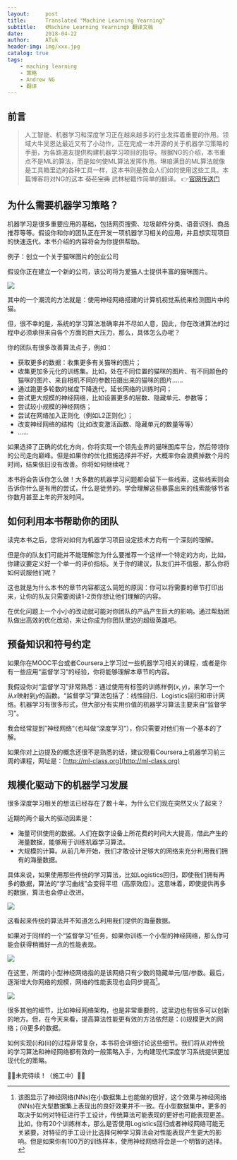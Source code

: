 ```yaml
---
layout:     post
title:      Translated "Machine Learning Yearning"
subtitle:   《Machine Learning Yearning》 翻译文稿
date:       2018-04-22
author:     ATuk
header-img: img/xxx.jpg
catalog: true
tags:
    - maching learning
    - 策略
    - Andrew NG
    - 翻译
---
```


## 前言

> 人工智能、机器学习和深度学习正在越来越多的行业发挥着重要的作用。领域大牛吴恩达最近又有了小动作，正在完成一本开源的关于机器学习策略的手册，为各路道友提供构建机器学习项目的指导。根据NG的介绍，本书重点不是ML的算法，而是如何使ML算法发挥作用。琳琅满目的ML算法就像是工具箱里边的各种工具一样，这本书则是教会人们如何使用这些工具。本篇博客将对NG的这本 ~~葵花宝典~~ 武林秘籍作简单的翻译。   👉[官网传送门](http://www.mlyearning.org/)

## 为什么需要机器学习策略？

机器学习是很多重要应用的基础，包括网页搜索、垃圾邮件分类、语音识别、商品推荐等等。假设你和你的团队正在开发一项机器学习相关的应用，并且想实现项目的快速迭代。本书介绍的内容将会为你提供帮助。

例子：创立一个关于猫咪图片的创业公司

假设你正在建立一个新的公司，该公司将为爱猫人士提供丰富的猫咪图片。

![](https://raw.githubusercontent.com/AlbertHG/alberthg.github.io/master/makedown_img/20180422mlyearning/0.jpg)

其中的一个潮流的方法就是：使用神经网络搭建的计算机视觉系统来检测图片中的猫。

但，很不幸的是，系统的学习算法准确率并不尽如人意，因此，你在改进算法的过程中必须承担来自各个方面的巨大压力，那么，具体怎么办呢？

你的团队有很多改善算法点子，例如：

- 获取更多的数据：收集更多有关猫咪的图片；
- 收集更加多元化的训练集。比如，处在不同位置的猫咪的图片、有不同颜色的猫咪的图片、来自相机不同的参数拍摄出来的猫咪的图片……
- 通过跑更多轮数的梯度下降迭代，延长网络的训练时间；
- 尝试更大规模的神经网络，比如设置更多的层数、隐藏单元、参数等；
- 尝试较小规模的神经网络；
- 尝试在网络加入正则化（例如L2正则化）；
- 改变神经网络的结构（比如改变激活函数、隐藏单元的数量等等）
- ……

如果选择了正确的优化方向，你将实现一个领先业界的猫咪图库平台，然后带领你的公司走向巅峰。但是如果你的优化措施选择并不好，大概率你会浪费掉数个月的时间，结果依旧没有改善。你将如何继续呢？

本书将会告诉你怎么做！大多数的机器学习问题都会留下一些线索，这些线索则会告诉你什么是有用的尝试，什么是徒劳的。学会理解这些暴露出来的线索能够节省你数月甚至上年的开发时间。

## 如何利用本书帮助你的团队

读完本书之后，您将对如何为机器学习项目设定技术方向有一个深刻的理解。

但是你的队友们可能并不能理解您为什么要推荐一个这样一个特定的方向，比如，你建议要定义好一个单一的评价指标。关于你的建议，队友们并不信服，那么你将如何说服他们呢？

这也就是为什么本书的章节内容都这么简短的原因：你可以将需要的章节打印出来，让你的队友只需要阅读1-2页你想让他们理解的内容。

在优化问题上一个小小的改动就可能对你团队的产品产生巨大的影响。通过帮助团队做出高效的优化改动，来让你成为你团队里边的超级英雄吧。

## 预备知识和符号约定

如果你在MOOC平台或者Coursera上学习过一些机器学习相关的课程，或者是你有一些应用“监督学习”的经验，你将能够理解本章节的内容。

我假设你对“监督学习”非常熟悉：通过使用有标签的训练样例$(x,y)$，来学习一个从$x$映射到$y$的函数。“监督学习”算法包括了：线性回归、Logistics回归和审计网络。机器学习有很多形式，但大部分有实用价值的机器学习算法主要来自“监督学习”。

我会经常提到”神经网络“（也叫做“深度学习“），你只需要对他们有一个基本的了解。

如果你对上边提及的概念还很不是熟悉的话，建议观看Coursera上机器学习前三周的课程，网址是：[http://ml-class.org](http://ml-class.org)

## 规模化驱动下的机器学习发展

很多深度学习相关的想法已经存在了数十年，为什么它们现在突然又火了起来？

近期的两个最大的驱动因素是：

- 海量可供使用的数据。人们在数字设备上所花费的时间大大提高，借此产生的海量数据，能够用于训练机器学习算法。
- 大规模的计算。从前几年开始，我们才敢设计足够大的网络来充分利用我们拥有的海量数据。

具体来说，如果使用那些传统的学习算法，比如Logistics回归，即使我们拥有再多的数据，算法的“学习曲线”会变得平坦（高原效应）。这意味着，即使提供再多的数据，算法也会停止改进。

![](https://raw.githubusercontent.com/AlbertHG/alberthg.github.io/master/makedown_img/20180422mlyearning/1.jpg)

这看起来传统的算法并不知道怎么利用我们提供的海量数据。

如果对于同样的一个“监督学习”任务，如果你训练一个小型的神经网络，那么你可能会获得稍微好一点的性能表现。

![](https://raw.githubusercontent.com/AlbertHG/alberthg.github.io/master/makedown_img/20180422mlyearning/2.png)

在这里，所谓的小型神经网络指的是该网络只有少数的隐藏单元/层/参数。最后，逐渐增大你网络的规模，网络的性能表现也会同步提高[^1]。

[^1]:该图显示了神经网络(NNs)在小数据集上也能做的很好，这个效果与神经网络(NNs)在大型数据集上表现出的良好效果并不一致。在小型数据集中，更多的取决于如何对特征进行手工设计，传统算法可能表现的更好也可能表现更差。比如，你有20个训练样本，那么是否使用Logistics回归或者神经网络可能无关紧要，对特征的手工设计比选择何种学习算法会对性能表现产生更大的影响。但是如果你有100万的训练样本，使用神经网络将会是一个明智的选择。

![](https://raw.githubusercontent.com/AlbertHG/alberthg.github.io/master/makedown_img/20180422mlyearning/3.png)

很多其他的细节，比如神经网络架构，也是非常重要的，这里边也有很多可以创新的地方。但，在今天来看，提高算法性能更有效的方法依然是：(i)规模更大的网络；(ii)更多的数据。

如何实现(i)和(ii)的过程非常复杂，本书将会详细讨论这些细节。我们将从对传统的学习算法和神经网络都有效的一般策略入手，为构建现代深度学习系统提供更加现代化的策略。

🚧🚧未完待续！（施工中）🚧🚧